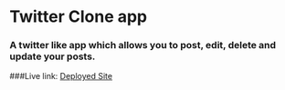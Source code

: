 # Twitter Clone app
### A twitter like app which allows you to post, edit, delete and update your posts.
###Live link: [Deployed Site](https://twitter-clone-suvo.herokuapp.com/)
